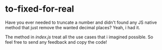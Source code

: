 # to-fixed-for-real
Have you ever needed to truncate a number and didn't found any JS native method that just remove the wanted decimal places? Yeah, i had it. 

The method in *index.js* treat all the use cases that i imagined possible. So feel free to send any feedback and copy the code!
